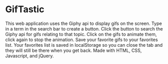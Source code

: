 # GifTastic
This web application uses the Giphy api to display gifs on the screen. Type in a term in the search
bar to create a button. Click the button to search the Giphy api for gifs relating to that topic. Click
on the gifs to animate them, click again to stop the animation. Save your favorite gifs to your favorites list. Your favorites list is saved in localStorage so you can close the tab and they will still be there when you get back. Made with HTML, CSS, Javascript, and jQuery.
